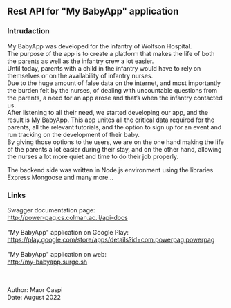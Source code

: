 ## Rest API for "My BabyApp" application
### Intrudaction
My BabyApp was developed for the infantry of Wolfson Hospital.<br/>
The purpose of the app is to create a platform that makes the life of both the parents as well as the infantry crew a lot easier.<br/>
Until today, parents with a child in the infantry would have to rely on themselves or on the availability of infantry nurses.<br/>
Due to the huge amount of false data on the internet, and most importantly the burden felt by the nurses, of dealing with uncountable questions from the parents, a need for an app arose and that’s when the infantry contacted us.<br/>
After listening to all their need, we started developing our app, and the result is My BabyApp. This app unites all the critical data required for the parents, all the relevant tutorials, and the option to sign up for an event and run tracking on the development of their baby.<br/>
By giving those options to the users, we are on the one hand making the life of the parents a lot easier during their stay, and on the other hand, allowing the nurses a lot more quiet and time to do their job properly.<br/>

The backend side was written in Node.js environment using the libraries Express Mongoose and many more... <br/>

### Links
Swagger documentation page:<br/>
http://power-pag.cs.colman.ac.il/api-docs<br/><br/>
"My BabyApp" application on Google Play:<br/>
https://play.google.com/store/apps/details?id=com.powerpag.powerpag<br/><br/>
"My BabyApp" application on web:<br/>
http://my-babyapp.surge.sh<br/><br/><br/>

Author: Maor Caspi<br/>
Date: August 2022
